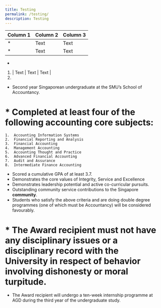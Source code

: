 ```yaml
---
title: Testing
permalink: /testing/
description: Testing
---
```



| Column 1 | Column 2 | Column 3 |
| -------- | -------- | -------- |
* | Text     | Text     | Text     |
* | Text     | Text     | Text     
* 
1. | Text     | Text     | Text     |
2. 

*   Second year Singaporean undergraduate at the SMU’s School of Accountancy.
# *   Completed at least four of the following accounting core subjects:
    1.  Accounting Information Systems
    2.  Financial Reporting and Analysis
    3.  Financial Accounting
    4.  Management Accounting
    5.  Accounting Thought and Practice
    6.  Advanced Financial Accounting
    7.  Audit and Assurance
    8.  Intermediate Finance Accounting
*   Scored a cumulative GPA of at least 3.7.
*   Demonstrates the core values of Integrity, Service and Excellence
*   Demonstrates leadership potential and active co-curricular pursuits.
*   Outstanding community service contributions to the Singapore **community**.
*   Students who satisfy the above criteria and are doing double degree programmes (one of which must be Accountancy) will be considered favourably.



# *   The Award recipient must not have any disciplinary issues or a disciplinary record with the University in respect of behavior involving dishonesty or moral turpitude.
*   The Award recipient will undergo a ten-week internship programme at AGD during the third year of the undergraduate study.
